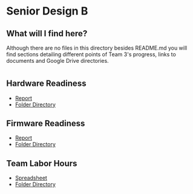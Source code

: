 # Senior Design B

## What will I find here?

Although there are no files in this directory besides README.md you will find sections detailing different points of Team 3's progress, links to documents and Google Drive directories.

#

## Hardware Readiness

- [Report](https://docs.google.com/document/d/16WcHxM67mR_bLpcuLu_cNokmKFwlc5yR9lt_XE9QbTI/edit?usp=sharing)
- [Folder Directory](https://docs.google.com/document/d/16WcHxM67mR_bLpcuLu_cNokmKFwlc5yR9lt_XE9QbTI/edit?usp=sharing)

## Firmware Readiness

- [Report](https://docs.google.com/document/d/1_yuX03Fo50LZgdDcOuhRRBqLqM6c0yxrTySWzuhtTM4/edit?usp=sharing)
- [Folder Directory](https://drive.google.com/drive/folders/1t-pBYhPXyJxyrI6B_gw4tiY_lfn7Jp15?usp=sharing)

## Team Labor Hours

- [Spreadsheet](https://docs.google.com/spreadsheets/d/12QhF0Mqp7NLQ3RBZjQvClqkk2QXMBvIy/edit?usp=sharing&ouid=104676273414826873055&rtpof=true&sd=true)
- [Folder Directory](https://drive.google.com/drive/folders/19Oa_INHHnQHptVcXvDggzD6vj_AUFLqU?usp=sharing)
